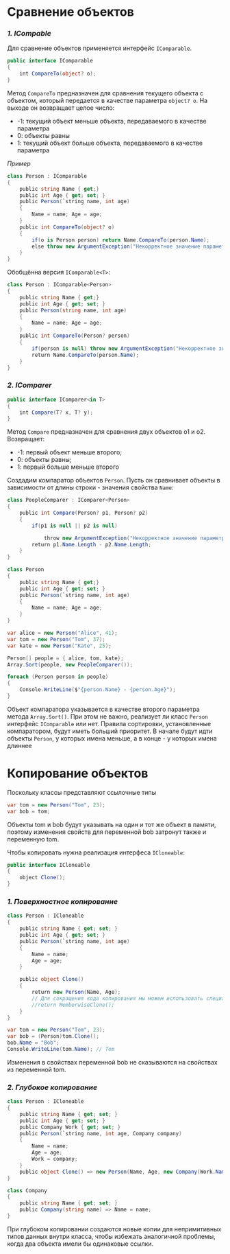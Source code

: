 # **Сравнение объектов**
### *1. ICompable*
Для сравнение объектов применяется интерфейс `IComparable`.
```cs
public interface IComparable
{
    int CompareTo(object? o);
}
```
Метод `CompareTo` предназначен для сравнения текущего объекта с объектом, который передается в качестве параметра `object? o`. На выходе он возвращает целое число:
- -1: текущий объект меньше объекта, передаваемого в качестве параметра
- 0: объекты равны
- 1: текущий объект больше объекта, передаваемого в качестве параметра

*Пример*
```cs
class Person : IComparable
{
    public string Name { get;}
    public int Age { get; set; }
    public Person(`string name, int age)
    {
        Name = name; Age = age;
    }
    public int CompareTo(object? o)
    {
        if(o is Person person) return Name.CompareTo(person.Name);
        else throw new ArgumentException("Некорректное значение параметра");
    }
}
```

Обобщённа версия `IComparable<T>`:
```cs
class Person : IComparable<Person>
{
    public string Name { get;}
    public int Age { get; set; }
    public Person(string name, int age)
    {
        Name = name; Age = age;
    }
    public int CompareTo(Person? person)
    {
        if(person is null) throw new ArgumentException("Некорректное значение параметра");
        return Name.CompareTo(person.Name);
    }
}
```

### *2. IComparer*
```cs
public interface IComparer<in T>
{
    int Compare(T? x, T? y);
}
```

Метод `Compare` предназначен для сравнения двух объектов o1 и o2. 
Возвращает: 
- -1: первый объект меньше второго;
- 0: объекты равны;
- 1: первый больше меньше второго

Создадим компаратор объектов `Person`. Пусть он сравнивает объекты в зависимости от длины строки - значения свойства `Name`:
```cs
class PeopleComparer : IComparer<Person>
{
    public int Compare(Person? p1, Person? p2)
    {
        if(p1 is null || p2 is null)

            throw new ArgumentException("Некорректное значение параметра");
        return p1.Name.Length - p2.Name.Length;
    }
}

class Person
{
    public string Name { get;}
    public int Age { get; set; }
    public Person(`string name, int age)
    {
        Name = name; Age = age;
    }
}

var alice = new Person("Alice", 41);
var tom = new Person("Tom", 37);
var kate = new Person("Kate", 25);

Person[] people = { alice, tom, kate};
Array.Sort(people, new PeopleComparer());

foreach (Person person in people)
{
    Console.WriteLine($"{person.Name} - {person.Age}");
}
```
Объект компаратора указывается в качестве второго параметра метода `Array.Sort()`. При этом не важно, реализует ли класс `Person` интерфейс `IComparable` или нет. Правила сортировки, установленные компаратором, будут иметь больший приоритет. В начале будут идти объекты `Person`, у которых имена меньше, а в конце - у которых имена длиннее
# **Копирование объектов**
Поскольку классы представляют ссылочные типы
```cs
var tom = new Person("Tom", 23);
var bob = tom;
```
Объекты tom и bob будут указывать на один и тот же объект в памяти, поэтому изменения свойств для переменной bob затронут также и переменную tom.

Чтобы копировать нужна реализация интерфеса `ICloneable`:
```cs
public interface ICloneable
{
    object Clone();
}
```

### *1. Поверхностное копирование*
```cs
class Person : ICloneable
{
    public string Name { get; set; }
    public int Age { get; set; }
    public Person(`string name, int age)
    {
        Name = name;
        Age = age;
    }

    public object Clone()
    {
        return new Person(Name, Age);
        // Для сокращения кода копирования мы можем использовать специальный метод MemberwiseClone(), который возвращает копию объекта
        //return MemberwiseClone();
    }
}

var tom = new Person("Tom", 23);
var bob = (Person)tom.Clone();
bob.Name = "Bob";
Console.WriteLine(tom.Name); // Tom
```
Изменения в свойствах переменной bob не сказываются на свойствах из переменной tom.
### *2. Глубокое копирование*
```cs
class Person : ICloneable
{
    public string Name { get; set; }
    public int Age { get; set; }
    public Company Work { get; set; }
    public Person(`string name, int age, Company company)
    {
        Name = name;
        Age = age;
        Work = company;
    }
    public object Clone() => new Person(Name, Age, new Company(Work.Name));
}

class Company
{
    public string Name { get; set; }
    public Company(string name) => Name = name;
}
```
При глубоком копировании создаются новые копии для непримитивных типов данных внутри класса, чтобы избежать аналогичной проблемы, когда два объекта имели бы одинаковые ссылки.
